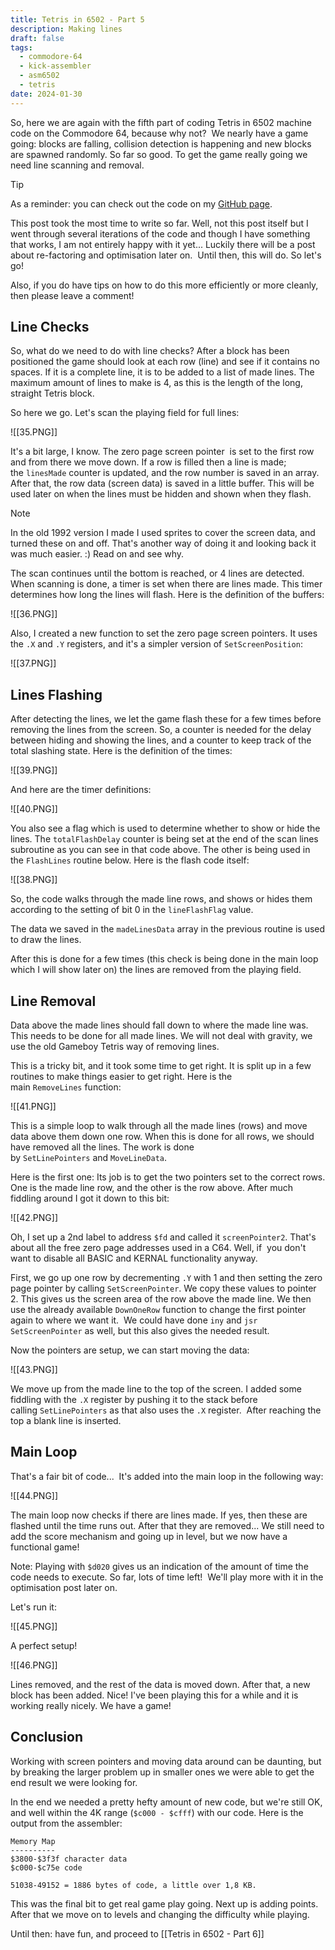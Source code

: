 ```yaml
---
title: Tetris in 6502 - Part 5
description: Making lines
draft: false
tags:
  - commodore-64
  - kick-assembler
  - asm6502
  - tetris
date: 2024-01-30
---
```

So, here we are again with the fifth part of coding Tetris in 6502 machine code on the Commodore 64, because why not?  We nearly have a game going: blocks are falling, collision detection is happening and new blocks are spawned randomly. So far so good. To get the game really going we need line scanning and removal.

>[!Tip]
>As a reminder: you can check out the code on my [GitHub page](https://github.com/wiebow).

This post took the most time to write so far. Well, not this post itself but I went through several iterations of the code and though I have something that works, I am not entirely happy with it yet... Luckily there will be a post about re-factoring and optimisation later on.  Until then, this will do. So let's go!
  
Also, if you do have tips on how to do this more efficiently or more cleanly, then please leave a comment!

## Line Checks

So, what do we need to do with line checks? After a block has been positioned the game should look at each row (line) and see if it contains no spaces. If it is a complete line, it is to be added to a list of made lines. The maximum amount of lines to make is 4, as this is the length of the long, straight Tetris block.
  
So here we go. Let's scan the playing field for full lines:

![[35.PNG]]

It's a bit large, I know. The zero page screen pointer  is set to the first row and from there we move down. If a row is filled then a line is made; the `linesMade` counter is updated, and the row number is saved in an array. After that, the row data (screen data) is saved in a little buffer. This will be used later on when the lines must be hidden and shown when they flash.
  
>[!Note]
>In the old 1992 version I made I used sprites to cover the screen data, and turned these on and off. That's another way of doing it and looking back it was much easier. :) Read on and see why.

The scan continues until the bottom is reached, or 4 lines are detected. When scanning is done, a timer is set when there are lines made. This timer determines how long the lines will flash. Here is the definition of the buffers:

![[36.PNG]]
  
Also, I created a new function to set the zero page screen pointers. It uses the `.X` and `.Y` registers, and it's a simpler version of `SetScreenPosition`:

![[37.PNG]]

## Lines Flashing

After detecting the lines, we let the game flash these for a few times before removing the lines from the screen. So, a counter is needed for the delay between hiding and showing the lines, and a counter to keep track of the total slashing state. Here is the definition of the times:  

![[39.PNG]]
  
And here are the timer definitions:  
  
![[40.PNG]]
  
You also see a flag which is used to determine whether to show or hide the lines. The `totalFlashDelay` counter is being set at the end of the scan lines subroutine as you can see in that code above. The other is being used in the `FlashLines` routine below. Here is the flash code itself:  

 ![[38.PNG]]
  
So, the code walks through the made line rows, and shows or hides them according to the setting of bit 0 in the `lineFlashFlag` value.
  
The data we saved in the `madeLinesData` array in the previous routine is used to draw the lines.  

After this is done for a few times (this check is being done in the main loop which I will show later on) the lines are removed from the playing field.  

## Line Removal
  
Data above the made lines should fall down to where the made line was. This needs to be done for all made lines. We will not deal with gravity, we use the old Gameboy Tetris way of removing lines.
  
This is a tricky bit, and it took some time to get right. It is split up in a few routines to make things easier to get right. Here is the main `RemoveLines` function: 

![[41.PNG]]
  
This is a simple loop to walk through all the made lines (rows) and move data above them down one row. When this is done for all rows, we should have removed all the lines. The work is done by `SetLinePointers` and `MoveLineData`.
  
Here is the first one: Its job is to get the two pointers set to the correct rows. One is the made line row, and the other is the row above. After much fiddling around I got it down to this bit:

![[42.PNG]]
  
Oh, I set up a 2nd label to address `$fd` and called it `screenPointer2`. That's about all the free zero page addresses used in a C64. Well, if  you don't want to disable all BASIC and KERNAL functionality anyway. 

First, we go up one row by decrementing `.Y` with 1 and then setting the zero page pointer by calling `SetScreenPointer`. We copy these values to pointer 2. This gives us the screen area of the row above the made line. We then use the already available `DownOneRow` function to change the first pointer again to where we want it.  We could have done `iny` and `jsr SetScreenPointer` as well, but this also gives the needed result.
  
Now the pointers are setup, we can start moving the data: 

![[43.PNG]]
  
We move up from the made line to the top of the screen. I added some fiddling with the `.X` register by pushing it to the stack before calling `SetLinePointers` as that also uses the `.X` register.  After reaching the top a blank line is inserted.  

## Main Loop
  
That's a fair bit of code...  It's added into the main loop in the following way: 

![[44.PNG]]
  
The main loop now checks if there are lines made. If yes, then these are flashed until the time runs out. After that they are removed... We still need to add the score mechanism and going up in level, but we now have a functional game!  
  
Note: Playing with `$d020` gives us an indication of the amount of time the code needs to execute. So far, lots of time left!  We'll play more with it in the optimisation post later on.  
  
Let's run it: 

![[45.PNG]]

A perfect setup!  

![[46.PNG]]

  
Lines removed, and the rest of the data is moved down. After that, a new block has been added. Nice! I've been playing this for a while and it is working really nicely. We have a game!  

## Conclusion
  
Working with screen pointers and moving data around can be daunting, but by breaking the larger problem up in smaller ones we were able to get the end result we were looking for.  
  
In the end we needed a pretty hefty amount of new code, but we're still OK, and well within the 4K range (`$c000 - $cfff`) with our code. Here is the output from the assembler:  

```
Memory Map  
----------  
$3800-$3f3f character data  
$c000-$c75e code  
  
51038-49152 = 1886 bytes of code, a little over 1,8 KB.  
```

This was the final bit to get real game play going. Next up is adding points. After that we move on to levels and changing the difficulty while playing.  
  
Until then: have fun, and proceed to [[Tetris in 6502 - Part 6]]

